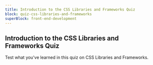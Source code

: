 ```yaml
---
title: Introduction to the CSS Libraries and Frameworks Quiz
block: quiz-css-libraries-and-frameworks
superBlock: front-end-development
---
```


## Introduction to the CSS Libraries and Frameworks Quiz

Test what you've learned in this quiz on CSS Libraries and Frameworks.

